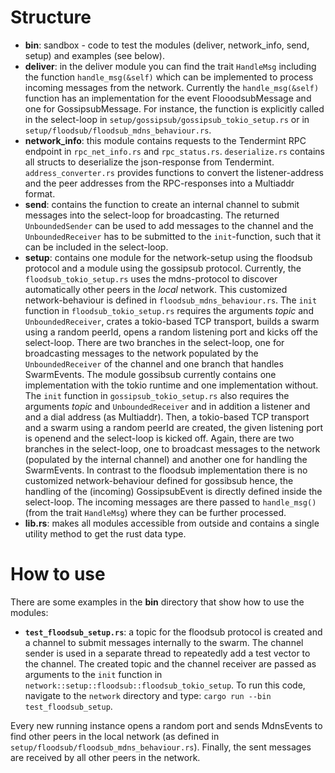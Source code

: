 # Structure

- **bin**: sandbox - code to test the modules (deliver, network_info, send, setup) and examples (see below).
- **deliver**: in the deliver module you can find the trait `HandleMsg` including the function `handle_msg(&self)` which can be implemented to process incoming messages from the network. Currently the `handle_msg(&self)` function has an implementation for the event FlooodsubMessage and one for GossipsubMessage. For instance, the function is explicitly called in the select-loop in `setup/gossipsub/gossipsub_tokio_setup.rs` or in `setup/floodsub/floodsub_mdns_behaviour.rs`.
- **network_info**: this module contains requests to the Tendermint RPC endpoint in `rpc_net_info.rs` and `rpc_status.rs`. `deserialize.rs` contains all structs to deserialize the json-response from Tendermint. `address_converter.rs` provides functions to convert the listener-address and the peer addresses from the RPC-responses into a Multiaddr format. 
- **send**: contains the function to create an internal channel to submit messages into the select-loop for broadcasting. The returned `UnboundedSender` can be used to add messages to the channel and the `UnboundedReceiver` has to be submitted to the `init`-function, such that it can be included in the select-loop.
- **setup**: contains one module for the network-setup using the floodsub protocol and a module using the gossipsub protocol.  Currently, the `floodsub_tokio_setup.rs` uses the mdns-protocol to discover automatically other peers in the *local* network. This customized network-behaviour is defined in `floodsub_mdns_behaviour.rs`. The `init` function in `floodsub_tokio_setup.rs` requires the arguments *topic* and `UnboundedReceiver`, crates a tokio-based TCP transport, builds a swarm using a random peerId, opens a random listening port and kicks off the select-loop. There are two branches in the select-loop, one for broadcasting messages to the network populated by the `UnboundedReceiver` of the channel and one branch that handles SwarmEvents. The module gossibsub currently contains one implementation with the tokio runtime and one implementation without. The `init` function in `gossipsub_tokio_setup.rs` also requires the arguments *topic* and `UnboundedReceiver` and in addition a listener and and a dial address (as Multiaddr). Then, a tokio-based TCP transport and a swarm using a random peerId are created, the given listening port is openend and the select-loop is kicked off. Again, there are two branches in the select-loop, one to broadcast messages to the network (populated by the internal channel) and another one for handling the SwarmEvents. In contrast to the floodsub implementation there is no customized network-behaviour defined for gossibsub hence, the handling of the (incoming) GossipsubEvent is directly defined inside the select-loop. The incoming messages are there passed to `handle_msg()` (from the trait `HandleMsg`) where they can be further processed.
- **lib.rs**: makes all modules accessible from outside and contains a single utility method to get the rust data type.

# How to use
There are some examples in the **bin** directory that show how to use the modules:
- **`test_floodsub_setup.rs`**: a topic for the floodsub protocol is created and a channel to submit messages internally to the swarm. The channel sender is used in a separate thread to repeatedly add a test vector to the channel. The created topic and the channel receiver are passed as arguments to the `init` function in `network::setup::floodsub::floodsub_tokio_setup`. To run this code, navigate to the `network` directory and type: `cargo run --bin test_floodsub_setup`.

Every new running instance opens a random port and sends MdnsEvents to find other peers in the local network (as defined in `setup/floodsub/floodsub_mdns_behaviour.rs`). Finally, the sent messages are received by all other peers in the network.